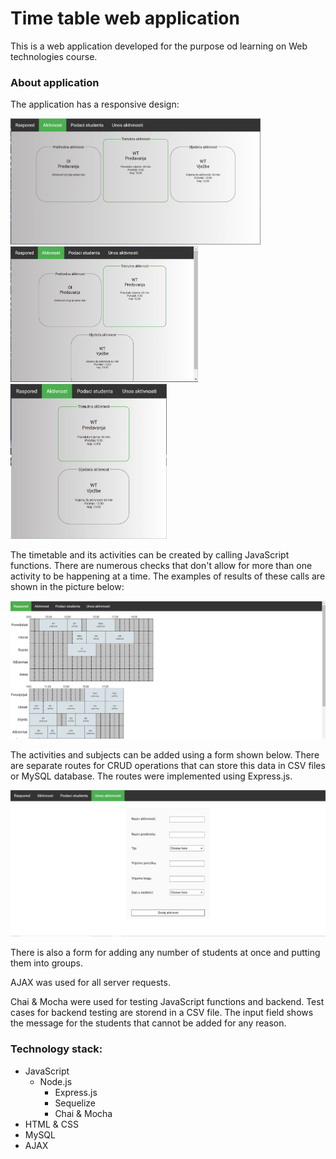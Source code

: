 # Time table web application

This is a web application developed for the purpose od learning on Web technologies course. 

### About application

The application has a responsive design:

<p float="left">
  <img src="respo1.PNG" alt="respo1" width="400"/> 
  <img src="respo2.PNG" alt="respo2" width="300"/> 
  <img src="respo3.PNG" alt="respo3" width="250"/> 
</p>  

The timetable and its activities can be created by calling JavaScript functions. There are numerous checks that don't allow for more than one activity to be happening at a time. The examples of results of these calls are shown in the picture below:   

<img src="timetable.PNG" alt="timetable" width="700"/> 

The activities and subjects can be added using a form shown below. There are separate routes for CRUD operations that can store this data in CSV files or MySQL database. The routes were implemented using Express.js. 
 
<img src="activityform.PNG" alt="activityform" width="700"/>  

There is also a form for adding any number of students at once and putting them into groups. 

AJAX was used for all server requests.

Chai & Mocha were used for testing JavaScript functions and backend. Test cases for backend testing are storend in a CSV file. The input field shows the message for the students that cannot be added for any reason.

### Technology stack:
* JavaScript
  * Node.js
    * Express.js
    * Sequelize
    * Chai & Mocha
* HTML & CSS
* MySQL
* AJAX

 
